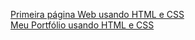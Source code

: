 [Primeira página Web usando HTML e CSS](http://primeira-pagina-web.surge.sh/)<br>
[Meu Portfólio usando HTML e CSS](http://portfolio-ulisses.surge.sh/git)

